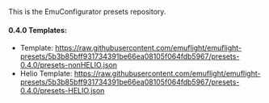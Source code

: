 This is the EmuConfigurator presets repository.

#### 0.4.0 Templates:
* Template: https://raw.githubusercontent.com/emuflight/emuflight-presets/5b3b85bff931734391be66ea08105f064fdb5967/presets-0.4.0/presets-nonHELIO.json
* Helio Template: https://raw.githubusercontent.com/emuflight/emuflight-presets/5b3b85bff931734391be66ea08105f064fdb5967/presets-0.4.0/presets-HELIO.json
